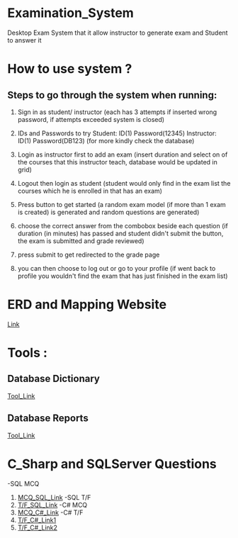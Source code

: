 # Examination_System
Desktop Exam System that it allow instructor to generate exam and Student to answer it

# How to use system ?
## Steps to go through the system when running:

1. Sign in as student/ instructor 
(each has 3 attempts if inserted wrong password, if attempts exceeded system is closed)

2. IDs and Passwords to try
Student: ID(1) Password(12345)
Instructor: ID(1) Password(DB123)
(for more kindly check the database)

3. Login as instructor first to add an exam 
(insert duration and select on of the courses that this instructor teach, database would be updated in grid)

4. Logout then login as student
(student would only find in the exam list the courses which he is enrolled in that has an exam)

5. Press button to get started 
(a random exam model (if more than 1 exam is created) is generated and random questions are generated)

6. choose the correct answer from the combobox beside each question
(if duration (in minutes) has passed and student didn't submit the button, the exam is submitted and grade reviewed)

7. press submit to get redirected to the grade page

8. you can then choose to log out or go to your profile
(if went back to profile you wouldn't find the exam that has just finished in the exam list)
# ERD and Mapping Website 
[Link](https://app.diagrams.net/#G1b6LuszbUH89lJNm-BbhjhUac0Ylpucao)

# Tools :

## Database Dictionary
[Tool_Link](https://www.sqldatadictionary.com/)

## Database Reports
[Tool_Link](https://www.microsoft.com/en-us/download/confirmation.aspx?id=53613)

# C_Sharp and SQLServer Questions
-SQL MCQ
 1. [MCQ_SQL_Link](https://www.sanfoundry.com/1000-sql-server-questions-answers/)
-SQL T/F
 1. [T/F_SQL_Link](https://www.indiabix.com/database/introduction-to-sql/104001)
-C# MCQ
 1. [MCQ_C#_Link](https://www.sanfoundry.com/1000-csharp-questions-answers/)
-C# T/F
 1. [T/F_C#_Link1](https://www.worldbestlearningcenter.com/index_files/csharp-tutorial-questions-answers-functions-partI.htm)
 2. [T/F_C#_Link2](http://whyfund.net/C%20SHARP%20Programming/Test%20%20Honors%20Csharp%20Programming%20TRUE%20OR%20FALSE.htm)


